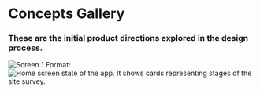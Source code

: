 # Concepts Gallery

### These are the initial product directions explored in the design process.

![Screen 1](https://drive.google.com/file/d/1-Q-t2ljJIUmZH8CaefrW05wZ8syeAWNl/view?usp=sharing)
Format: ![Home screen state of the app. It shows cards representing stages of the site survey.](url)

